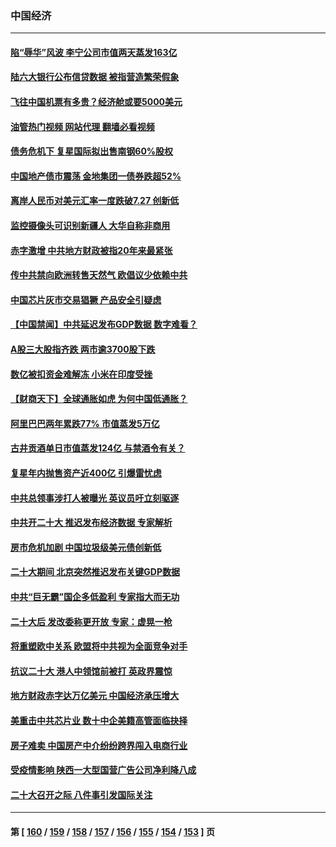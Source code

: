 ### 中国经济
---
#### [陷“辱华”风波 李宁公司市值两天蒸发163亿](../../pages/ncid283/n13849694.md?10210445) 
#### [陆六大银行公布信贷数据 被指营造繁荣假象](../../pages/ncid283/n13849325.md?10210445) 
#### [飞往中国机票有多贵？经济舱或要5000美元](../../pages/ncid283/n13849214.md?10210445) 
#### [油管热门视频 网站代理 翻墙必看视频](http://132.145.103.77:81/youtube.html?10210445)
#### [债务危机下 复星国际拟出售南钢60%股权](../../pages/ncid283/n13849179.md?10210445) 
#### [中国地产债市震荡 金地集团一债券跌超52%](../../pages/ncid283/n13849026.md?10210445) 
#### [离岸人民币对美元汇率一度跌破7.27 创新低](../../pages/ncid283/n13849011.md?10210445) 
#### [监控摄像头可识别新疆人 大华自称非商用](../../pages/ncid283/n13848882.md?10210445) 
#### [赤字激增 中共地方财政被指20年来最紧张](../../pages/ncid283/n13848516.md?10210445) 
#### [传中共禁向欧洲转售天然气 欧倡议少依赖中共](../../pages/ncid283/n13848689.md?10210445) 
#### [中国芯片灰市交易猖獗 产品安全引疑虑](../../pages/ncid283/n13848624.md?10210445) 
#### [【中国禁闻】中共延迟发布GDP数据 数字难看？](../../pages/ncid283/n13848660.md?10210445) 
#### [A股三大股指齐跌 两市逾3700股下跌](../../pages/ncid283/n13848400.md?10210445) 
#### [数亿被扣资金难解冻 小米在印度受挫](../../pages/ncid283/n13848429.md?10210445) 
#### [【财商天下】全球通胀如虎 为何中国低通胀？](../../pages/ncid283/n13848144.md?10210445) 
#### [阿里巴巴两年累跌77% 市值蒸发5万亿](../../pages/ncid283/n13848248.md?10210445) 
#### [古井贡酒单日市值蒸发124亿 与禁酒令有关？](../../pages/ncid283/n13848170.md?10210445) 
#### [复星年内抛售资产近400亿 引爆雷忧虑](../../pages/ncid283/n13848096.md?10210445) 
#### [中共总领事涉打人被曝光 英议员吁立刻驱逐](../../pages/ncid283/n13848093.md?10210445) 
#### [中共开二十大 推迟发布经济数据 专家解析](../../pages/ncid283/n13847806.md?10210445) 
#### [房市危机加剧 中国垃圾级美元债创新低](../../pages/ncid283/n13847687.md?10210445) 
#### [二十大期间 北京突然推迟发布关键GDP数据](../../pages/ncid283/n13847442.md?10210445) 
#### [中共“巨无霸”国企多低盈利 专家指大而无功](../../pages/ncid283/n13847078.md?10210445) 
#### [二十大后 发改委称更开放 专家：虚晃一枪](../../pages/ncid283/n13847367.md?10210445) 
#### [将重塑欧中关系 欧盟将中共视为全面竞争对手](../../pages/ncid283/n13847362.md?10210445) 
#### [抗议二十大 港人中领馆前被打 英政界震惊](../../pages/ncid283/n13847167.md?10210445) 
#### [地方财政赤字达万亿美元 中国经济承压增大](../../pages/ncid283/n13846852.md?10210445) 
#### [美重击中共芯片业 数十中企美籍高管面临抉择](../../pages/ncid283/n13846793.md?10210445) 
#### [房子难卖 中国房产中介纷纷跨界闯入电商行业](../../pages/ncid283/n13846744.md?10210445) 
#### [受疫情影响 陕西一大型国营广告公司净利降八成](../../pages/ncid283/n13846719.md?10210445) 
#### [二十大召开之际 八件事引发国际关注](../../pages/ncid283/n13846666.md?10210445) 

---
#### 第 [ [160](./160.md?10210445) / [159](./159.md?10210445) / [158](./158.md?10210445) / [157](./157.md?10210445) / [156](./156.md?10210445) / [155](./155.md?10210445) / [154](./154.md?10210445) / [153](./153.md?10210445) ] 页
